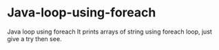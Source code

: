 # Java-loop-using-foreach
Java loop using foreach
It prints arrays of string using foreach loop, just give a try then see.
